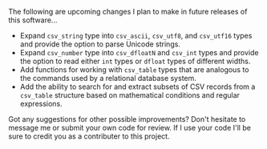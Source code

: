 The following are upcoming changes I plan to make in future releases of this software...

- Expand `csv_string` type into `csv_ascii`, `csv_utf8`, and `csv_utf16` types and provide the option to parse Unicode strings.
- Expand `csv_number` type into `csv_dfloatN` and `csv_int` types and provide the option to read either `int` types or `dfloat` types of different widths.
- Add functions for working with `csv_table` types that are analogous to the commands used by a relational database system.
- Add the ability to search for and extract subsets of CSV records from a `csv_table` structure based on mathematical conditions and regular expressions.

Got any suggestions for other possible improvements? Don't hesitate to message me or submit your own code for review. If I use your code I'll be sure to credit you as a contributer to this project.
